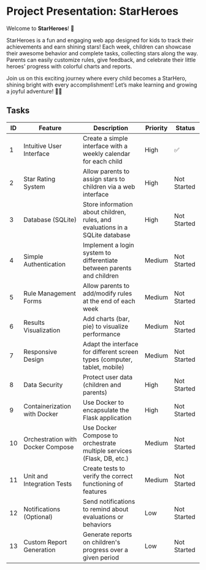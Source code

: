 # Project Presentation: StarHeroes

Welcome to **StarHeroes**! 🌟

StarHeroes is a fun and engaging web app designed for kids to track their achievements and earn shining stars! Each week, children can showcase their awesome behavior and complete tasks, collecting stars along the way. Parents can easily customize rules, give feedback, and celebrate their little heroes' progress with colorful charts and reports.

Join us on this exciting journey where every child becomes a StarHero, shining bright with every accomplishment! Let’s make learning and growing a joyful adventure! 🚀✨



## Tasks

| ID   | Feature                           | Description                                                  | Priority | Status             |
| ---- | --------------------------------- | ------------------------------------------------------------ | -------- | ------------------ |
| 1    | Intuitive User Interface          | Create a simple interface with a weekly calendar for each child | High     | :white_check_mark: |
| 2    | Star Rating System                | Allow parents to assign stars to children via a web interface | High     | Not Started        |
| 3    | Database (SQLite)                 | Store information about children, rules, and evaluations in a SQLite database | High     | Not Started        |
| 4    | Simple Authentication             | Implement a login system to differentiate between parents and children | Medium   | Not Started        |
| 5    | Rule Management Forms             | Allow parents to add/modify rules at the end of each week    | Medium   | Not Started        |
| 6    | Results Visualization             | Add charts (bar, pie) to visualize performance               | Medium   | Not Started        |
| 7    | Responsive Design                 | Adapt the interface for different screen types (computer, tablet, mobile) | Medium   | Not Started        |
| 8    | Data Security                     | Protect user data (children and parents)                     | High     | Not Started        |
| 9    | Containerization with Docker      | Use Docker to encapsulate the Flask application              | High     | Not Started        |
| 10   | Orchestration with Docker Compose | Use Docker Compose to orchestrate multiple services (Flask, DB, etc.) | Medium   | Not Started        |
| 11   | Unit and Integration Tests        | Create tests to verify the correct functioning of features   | Medium   | Not Started        |
| 12   | Notifications (Optional)          | Send notifications to remind about evaluations or behaviors  | Low      | Not Started        |
| 13   | Custom Report Generation          | Generate reports on children's progress over a given period  | Low      | Not Started        |